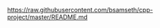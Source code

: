 https://raw.githubusercontent.com/bsamseth/cpp-project/master/README.md


<META 
  HTTP-EQUIV='Content-Security-Policy' 
  CONTENT="default-src 'self' trusted.com *.trusted.com">
